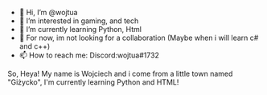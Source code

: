 - 👋 Hi, I’m @wojtua
- 👀 I’m interested in gaming, and tech
- 🌱 I’m currently learning Python, Html
- 💞️ For now, im not looking for a collaboration (Maybe when i will learn c# and c++) 
- 📫 How to reach me: Discord:wojtua#1732

So, Heya! My name is Wojciech and i come from a little town named "Giżycko", I'm currently learning Python and HTML!
